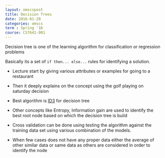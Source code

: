 ```yaml
---
layout: omscspost
title: Decision Trees
date: 2016-01-20
categories: omscs
term : Spring '16
course: CS7641-001
---
```


Decision tree is one of the learning algorithm for classification or regression problems

Basically its a set of `if then... else...` rules for identifying a solution.

* Lecture start by giving various attributes or examples for going to a restaurant

* Then it deeply explains on the concept using the golf playing on saturday decision

* Best algorithm is [ID3](https://en.wikipedia.org/wiki/ID3_algorithm) for decision tree

* Other concepts like Entropy, Information gain are used to identify the best root node based on which the decision tree is build

* Cross validation can be done using testing the algorithm against the training data set using various combination of the models.

* When few cases does not have any proper data either the average of other similar data or same data as others are considered in order to identify the node

 